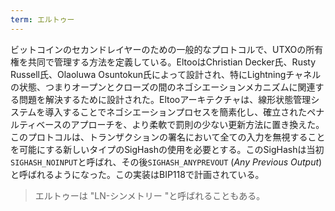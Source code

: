 ```yaml
---
term: エルトゥー
---
```

ビットコインのセカンドレイヤーのための一般的なプロトコルで、UTXOの所有権を共同で管理する方法を定義している。EltooはChristian Decker氏、Rusty Russell氏、Olaoluwa Osuntokun氏によって設計され、特にLightningチャネルの状態、つまりオープンとクローズの間のネゴシエーションメカニズムに関連する問題を解決するために設計された。Eltooアーキテクチャは、線形状態管理システムを導入することでネゴシエーションプロセスを簡素化し、確立されたペナルティベースのアプローチを、より柔軟で罰則の少ない更新方法に置き換えた。このプロトコルは、トランザクションの署名において全ての入力を無視することを可能にする新しいタイプのSigHashの使用を必要とする。このSigHashは当初`SIGHASH_NOINPUT`と呼ばれ、その後`SIGHASH_ANYPREVOUT` (*Any Previous Output*)と呼ばれるようになった。この実装はBIP118で計画されている。

> エルトゥーは "LN-シンメトリー "と呼ばれることもある。